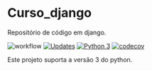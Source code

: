 # Curso_django
Repositório de código em django. 


![workflow](https://github.com/Tiago1Figueira/curso_django/actions/workflows/.actions.yml/badge.svg)
[![Updates](https://pyup.io/repos/github/Tiago1Figueira/curso_django/shield.svg)](https://pyup.io/repos/github/Tiago1Figueira/curso_django/)
[![Python 3](https://pyup.io/repos/github/Tiago1Figueira/curso_django/python-3-shield.svg)](https://pyup.io/repos/github/Tiago1Figueira/curso_django/)
[![codecov](https://codecov.io/gh/Tiago1Figueira/curso_django/branch/main/graph/badge.svg?token=FI0PVCTYU7)](https://codecov.io/gh/Tiago1Figueira/curso_django)

Este projeto suporta a versão 3 do python. 
